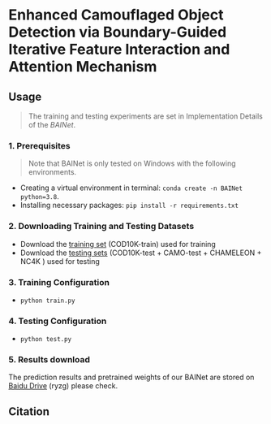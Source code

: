 # Enhanced Camouflaged Object Detection via Boundary-Guided Iterative Feature Interaction and Attention Mechanism

## Usage

> The training and testing experiments are set in Implementation Details of the *BAINet*.

### 1. Prerequisites

> Note that BAINet is only tested on Windows with the following environments.

- Creating a virtual environment in terminal: `conda create -n BAINet python=3.8`.
- Installing necessary packages: `pip install -r requirements.txt`

### 2. Downloading Training and Testing Datasets

- Download the [training set](https://drive.google.com/file/d/1Kifp7I0n9dlWKXXNIbN7kgyokoRY4Yz7/view?usp=sharing) (COD10K-train) used for training 
- Download the [testing sets](https://drive.google.com/file/d/1SLRB5Wg1Hdy7CQ74s3mTQ3ChhjFRSFdZ/view?usp=sharing) (COD10K-test + CAMO-test + CHAMELEON + NC4K ) used for testing

### 3. Training Configuration

- `python train.py`

### 4. Testing Configuration

- `python test.py`

### 5. Results download

The prediction results and pretrained weights of our BAINet are stored on [Baidu Drive](https://pan.baidu.com/s/1yncX2Ct7oh3dWXPCwKupJQ?pwd=ryzg) (ryzg) please check.

## Citation
